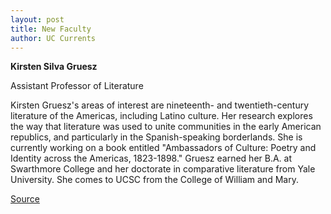 ```yaml
---
layout: post
title: New Faculty
author: UC Currents
---
```


**Kirsten Silva Gruesz** 

Assistant Professor of Literature  

Kirsten Gruesz's areas of interest are nineteenth- and twentieth-century literature of the Americas, including Latino culture. Her research explores the way that literature was used to unite communities in the early American republics, and particularly in the Spanish-speaking borderlands. She is currently working on a book entitled "Ambassadors of Culture: Poetry and Identity across the Americas, 1823-1898." Gruesz earned her B.A. at Swarthmore College and her doctorate in comparative literature from Yale University. She comes to UCSC from the College of William and Mary.

[Source](http://www1.ucsc.edu/oncampus/currents/96-11-11/newfac.htm "Permalink to New Faculty: Gruesz: 11-11-96")
